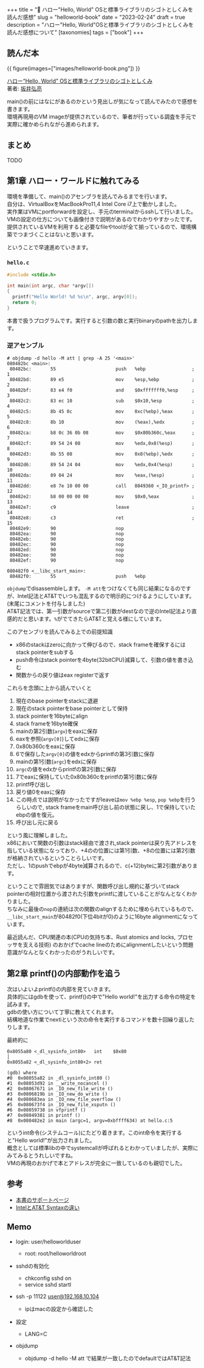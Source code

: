 +++
title = "📕 ハロー\"Hello, World\" OSと標準ライブラリのシゴトとしくみを読んだ感想"
slug = "helloworld-book"
date = "2023-02-24"
draft = true
description = "ハロー\"Hello, World\"OSと標準ライブラリのシゴトとしくみを読んだ感想について"
[taxonomies]
tags = ["book"]
+++


## 読んだ本

{{ figure(images=["images/helloworld-book.png"]) }}

[ハロー“Hello, World” OSと標準ライブラリのシゴトとしくみ](http://kozos.jp/books/helloworld/)  
著者: [坂井弘亮](http://kozos.jp/index.html)

main()の前にはなにがあるのかという見出しが気になって読んでみたので感想を書きます。  
環境再現用のVM imageが提供されているので、筆者が行っている調査を手元で実際に確かめられながら進められます。

## まとめ

TODO

## 第1章 ハロー・ワールドに触れてみる

環境を準備して、main()のアセンブラを読んでみるまでを行います。  
自分は、VirtualBoxをMacBookPro11,4 Intel Core i7上で動かしました。  
実作業はVMにportforwardを設定し、手元のterminalからsshして行いました。
VMの設定の仕方についても画像付きで説明があるのでわかりやすかったです。  
提供されているVMを利用すると必要なfileやtoolが全て揃っているので、環境構築でつまづくことはないと思います。

ということで早速進めていきます。  

### `hello.c`

```c
#include <stdio.h>

int main(int argc, char *argv[])
{
  printf("Hello World! %d %s\n", argc, argv[0]);
  return 0;
}
```

本書で扱うプログラムです。実行すると引数の数と実行binaryのpathを出力します。

### 逆アセンブル

```
# objdump -d hello -M att | grep -A 25 '<main>'
080482bc <main>:
 80482bc:       55                      push   %ebp                 ; 1
 80482bd:       89 e5                   mov    %esp,%ebp            ; 2
 80482bf:       83 e4 f0                and    $0xfffffff0,%esp     ; 3
 80482c2:       83 ec 10                sub    $0x10,%esp           ; 4
 80482c5:       8b 45 0c                mov    0xc(%ebp),%eax       ; 5
 80482c8:       8b 10                   mov    (%eax),%edx          ; 6
 80482ca:       b8 0c 36 0b 08          mov    $0x80b360c,%eax      ; 7
 80482cf:       89 54 24 08             mov    %edx,0x8(%esp)       ; 8
 80482d3:       8b 55 08                mov    0x8(%ebp),%edx       ; 9
 80482d6:       89 54 24 04             mov    %edx,0x4(%esp)       ; 10
 80482da:       89 04 24                mov    %eax,(%esp)          ; 11
 80482dd:       e8 7e 10 00 00          call   8049360 <_IO_printf> ; 12
 80482e2:       b8 00 00 00 00          mov    $0x0,%eax            ; 13
 80482e7:       c9                      leave                       ; 14
 80482e8:       c3                      ret                         ; 15
 80482e9:       90                      nop
 80482ea:       90                      nop
 80482eb:       90                      nop
 80482ec:       90                      nop
 80482ed:       90                      nop
 80482ee:       90                      nop
 80482ef:       90                      nop

080482f0 <__libc_start_main>:
 80482f0:       55                      push   %ebp
```

`objdump`でdisassembleします。  `-M att`をつけなくても同じ結果になるのですが、Intel記法とAT&Tでいつも混乱するので明示的につけるようにしています。(末尾にコメントを付与しました)   
AT&T記法では、第一引数がsourceで第二引数がdestなので逆のIntel記法より直感的だと思います。`%`がでてきたらAT&Tと覚える様にしています。  

このアセンブリを読んでみる上での前提知識  

* x86のstackはzeroに向かって伸びるので、stack frameを確保するにはstack pointerをsubする
* push命令はstack pointerを4byte(32bitCPU)減算して、引数の値を書き込む 
* 関数からの戻り値はeax registerで返す

これらを念頭に上から読んでいくと

1. 現在のbase pointerをstackに退避
2. 現在のstack pointerをbase pointerとして保持
3. stack pointerを16byteにalign
4. stack frameを16byte確保
5. mainの第2引数(`argv`)をeaxに保存
6. eaxを参照(`argv[0]`)してedxに保存
7. 0x80b360cをeaxに保存
8. 6で保存した`argv[0]`の値をedxからprintfの第3引数に保存
9. mainの第1引数(`argc`)をedxに保存
10. `argc`の値をedxからprintfの第2引数に保存
11. 7でeaxに保持していた0x80b360cをprintfの第1引数に保存
12. printf呼び出し
13. 戻り値0をeaxに保存
14.  この時点では説明がなかったですがleaveは`mov %ebp %esp`, `pop %ebp`を行うらしいので, stack frameをmain呼び出し前の状態に戻し、1で保持していたebpの値を復元。
15. 呼び出し元に戻る

という風に理解しました。  
x86において関数の引数はstack経由で渡され,stack pointerは戻り先アドレスを指している状態になっており、+4のの位置には第1引数、+8の位置には第2引数が格納されているということらしいです。  
ただし、1のpushでebpが4byte減算されるので、c(+12)byteに第2引数があります。  

ということで雰囲気ではありますが、関数呼び出し規約に基づいてstack pointerの相対位置から渡された引数をprintfに渡していることがなんとなくわかりました。  
ちなみに最後の`nop`の連続は次の関数のalignするために埋められているもので、`__libc_start_main`が80482f0(下位4bitが0)のように16byte alignmentになっています。  

最近読んだ、CPU関連の本(CPUの気持ち本、Rust atomics and locks, プロセッサを支える技術) のおかげでcache lineのためにalignmentしたいという問題意識がなんとなくわかったのがうれしいです。


## 第2章 printf()の内部動作を追う

次はいよいよprintf()の内部を見ていきます。  
具体的にはgdbを使って、printf()の中で"Hello world!"を出力する命令の特定を試みます。  
gdbの使い方について丁寧に教えてくれます。  
結構地道な作業でnextiという次の命令を実行するコマンドを数十回繰り返したりします。  

最終的に

```
0x8055a80 <_dl_sysinfo_int80>   int    $0x80                                                                               │
0x8055a82 <_dl_sysinfo_int80+2> ret  
```

```
(gdb) where
#0  0x08055a82 in _dl_sysinfo_int80 ()
#1  0x08053d92 in __write_nocancel ()
#2  0x08067671 in _IO_new_file_write ()
#3  0x0806819b in _IO_new_do_write ()
#4  0x080683ea in _IO_new_file_overflow ()
#5  0x080673f4 in _IO_new_file_xsputn ()
#6  0x08059738 in vfprintf ()
#7  0x08049381 in printf ()
#8  0x080482e2 in main (argc=1, argv=0xbffff634) at hello.c:5
```

というint命令(システムコール)にたどり着きます。このint命令を実行すると"Hello world!"が出力されました。  
概念としては標準libの中でsystemcallが呼ばれるとわかっていましたが、実際にみてみるとうれしいですね。  
VMの再現のおかげで本とアドレスが完全に一致しているのも親切でした。








## 参考

* [本書のサポートページ](http://kozos.jp/books/helloworld/)
* [IntelとAT&T Syntaxの違い](https://imada.sdu.dk/u/kslarsen/dm546/Material/IntelnATT.htm)


## Memo

* login: user/helloworlduser
  * root: root/helloworldroot

* sshdの有効化
  * chkconfig sshd on
  * service sshd startl
 
* ssh -p 11122 user@192.168.10.104
  * ipはmacの設定から確認した

* 設定
  * LANG=C

* objdump
  * objdump -d hello -M att で結果が一致したのでdefaultではAT&T記法


